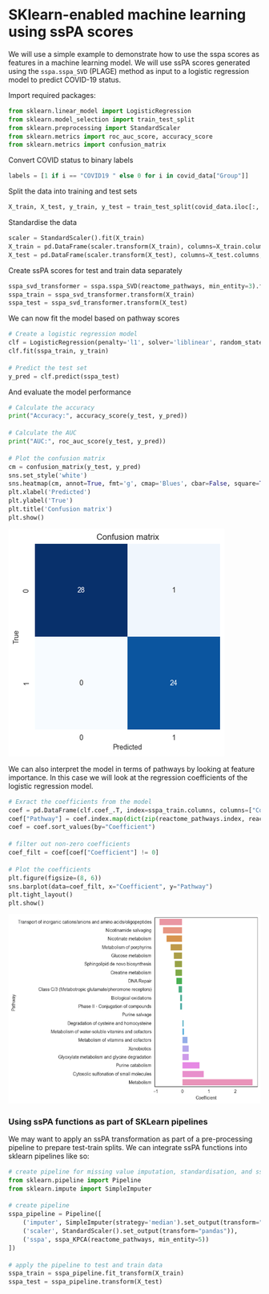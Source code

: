 
# SKlearn-enabled machine learning using ssPA scores
We will use a simple example to demonstrate how to use the sspa scores as features in a machine learning model. We will use ssPA scores generated using the `sspa.sspa_SVD` (PLAGE) method as input to a logistic regression model to predict COVID-19 status.

Import required packages:
```python
from sklearn.linear_model import LogisticRegression
from sklearn.model_selection import train_test_split
from sklearn.preprocessing import StandardScaler
from sklearn.metrics import roc_auc_score, accuracy_score
from sklearn.metrics import confusion_matrix
```
Convert COVID status to binary labels
```python
labels = [1 if i == "COVID19 " else 0 for i in covid_data["Group"]]
```

Split the data into training and test sets

```python
X_train, X_test, y_train, y_test = train_test_split(covid_data.iloc[:, :-2], labels, test_size=0.2, random_state=42)
```

Standardise the data
    
```python
scaler = StandardScaler().fit(X_train)
X_train = pd.DataFrame(scaler.transform(X_train), columns=X_train.columns, index=X_train.index)
X_test = pd.DataFrame(scaler.transform(X_test), columns=X_test.columns, index=X_test.index)
```

Create ssPA scores for test and train data separately
```python
sspa_svd_transformer = sspa.sspa_SVD(reactome_pathways, min_entity=3).fit(X_train)
sspa_train = sspa_svd_transformer.transform(X_train)
sspa_test = sspa_svd_transformer.transform(X_test)
```

We can now fit the model based on pathway scores
```python
# Create a logistic regression model
clf = LogisticRegression(penalty='l1', solver='liblinear', random_state=42, max_iter=1000)
clf.fit(sspa_train, y_train)

# Predict the test set
y_pred = clf.predict(sspa_test)
```
And evaluate the model performance

```python
# Calculate the accuracy
print("Accuracy:", accuracy_score(y_test, y_pred))

# Calculate the AUC
print("AUC:", roc_auc_score(y_test, y_pred))

# Plot the confusion matrix
cm = confusion_matrix(y_test, y_pred)
sns.set_style('white')
sns.heatmap(cm, annot=True, fmt='g', cmap='Blues', cbar=False, square=True)
plt.xlabel('Predicted')
plt.ylabel('True')
plt.title('Confusion matrix')
plt.show()
```
![confusion matrix](../../images/cm.png)

We can also interpret the model in terms of pathways by looking at feature importance. In this case we will look at the regression coefficients of the logistic regression model.
    
```python
# Exract the coefficients from the model
coef = pd.DataFrame(clf.coef_.T, index=sspa_train.columns, columns=["Coefficient"])
coef["Pathway"] = coef.index.map(dict(zip(reactome_pathways.index, reactome_pathways['Pathway_name'])))
coef = coef.sort_values(by="Coefficient")

# filter out non-zero coefficients
coef_filt = coef[coef["Coefficient"] != 0]

# Plot the coefficients
plt.figure(figsize=(8, 6))
sns.barplot(data=coef_filt, x="Coefficient", y="Pathway")
plt.tight_layout()
plt.show()
```
![confusion matrix](../../images/regression_coefs.png)

### Using ssPA functions as part of SKLearn pipelines
We may want to apply an ssPA transformation as part of a pre-processing pipeline to prepare test-train splits. We can integrate ssPA functions into sklearn pipelines like so:
```python
# create pipeline for missing value imputation, standardisation, and sspa transformation
from sklearn.pipeline import Pipeline
from sklearn.impute import SimpleImputer

# create pipeline
sspa_pipeline = Pipeline([
    ('imputer', SimpleImputer(strategy='median').set_output(transform="pandas")),
    ('scaler', StandardScaler().set_output(transform="pandas")),
    ('sspa', sspa_KPCA(reactome_pathways, min_entity=5))
])

# apply the pipeline to test and train data
sspa_train = sspa_pipeline.fit_transform(X_train)
sspa_test = sspa_pipeline.transform(X_test)
```